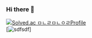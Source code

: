 ### Hi there 👋

[![Solved.ac ㅁㄴㄹㅁㄴㅇㄹProfile](http://mazassumnida.wtf/api/generate_badge?boj=gusrl4025)](https://solved.ac/gusrl4025)<br/>
[![sdfsdf](http://localhost:3000/api/sapzil?userId=204)]
<!--
**gusrl4025/gusrl4025** is a ✨ _special_ ✨ repository because its `README.md` (this file) appears on your GitHub profile.

Here are some ideas to get you started:

- 🔭 I’m currently working on ...
- 🌱 I’m currently learning ...
- 👯 I’m looking to collaborate on ...
- 🤔 I’m looking for help with ...
- 💬 Ask me about ...
- 📫 How to reach me: ...
- 😄 Pronouns: ...
- ⚡ Fun fact: ...
-->
